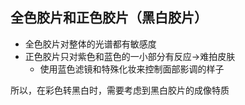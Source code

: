 ## 全色胶片和正色胶片（黑白胶片）
- 全色胶片对整体的光谱都有敏感度
- 正色胶片只对紫色和蓝色的一小部分有反应->难拍皮肤
	- 使用蓝色滤镜和特殊化妆来控制面部影调的样子

所以，在彩色转黑白时，需要考虑到黑白胶片的成像特质